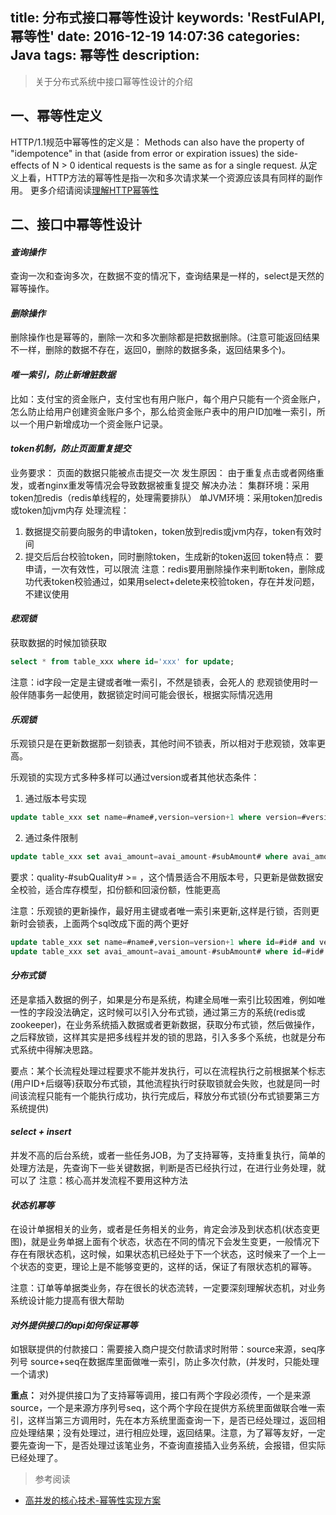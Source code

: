 ﻿title: 分布式接口幂等性设计
keywords: 'RestFulAPI,幂等性'
date: 2016-12-19 14:07:36
categories: Java
tags: 幂等性
description:
---
<blockquote class="blockquote-center">
    关于分布式系统中接口幂等性设计的介绍
</blockquote>



<!--more-->

## 一、幂等性定义
HTTP/1.1规范中幂等性的定义是：
Methods can also have the property of "idempotence" in that (aside from error or expiration issues) the side-effects of N > 0 identical requests is the same as for a single request.
从定义上看，HTTP方法的幂等性是指一次和多次请求某一个资源应该具有同样的副作用。
更多介绍请阅读[理解HTTP幂等性][1]

## 二、接口中幂等性设计
#### *查询操作*
查询一次和查询多次，在数据不变的情况下，查询结果是一样的，select是天然的幂等操作。

#### *删除操作*
删除操作也是幂等的，删除一次和多次删除都是把数据删除。(注意可能返回结果不一样，删除的数据不存在，返回0，删除的数据多条，返回结果多个)。 

#### *唯一索引，防止新增脏数据*
比如：支付宝的资金账户，支付宝也有用户账户，每个用户只能有一个资金账户，怎么防止给用户创建资金账户多个，那么给资金账户表中的用户ID加唯一索引，所以一个用户新增成功一个资金账户记录。

#### *token机制，防止页面重复提交*
业务要求： 
页面的数据只能被点击提交一次 
发生原因： 
由于重复点击或者网络重发，或者nginx重发等情况会导致数据被重复提交
解决办法： 
集群环境：采用token加redis（redis单线程的，处理需要排队） 
单JVM环境：采用token加redis或token加jvm内存 
处理流程： 
1. 数据提交前要向服务的申请token，token放到redis或jvm内存，token有效时间 
2. 提交后后台校验token，同时删除token，生成新的token返回 
token特点： 
要申请，一次有效性，可以限流 
注意：redis要用删除操作来判断token，删除成功代表token校验通过，如果用select+delete来校验token，存在并发问题，不建议使用 

#### *悲观锁* 
获取数据的时候加锁获取
  ```sql
select * from table_xxx where id='xxx' for update; 
  ```
注意：id字段一定是主键或者唯一索引，不然是锁表，会死人的 
悲观锁使用时一般伴随事务一起使用，数据锁定时间可能会很长，根据实际情况选用 

#### *乐观锁* 
乐观锁只是在更新数据那一刻锁表，其他时间不锁表，所以相对于悲观锁，效率更高。 

乐观锁的实现方式多种多样可以通过version或者其他状态条件： 

1. 通过版本号实现 
  ```sql
update table_xxx set name=#name#,version=version+1 where version=#version# 
  ```
2. 通过条件限制 
  ```sql
update table_xxx set avai_amount=avai_amount-#subAmount# where avai_amount-#subAmount# >= 0 
  ```
要求：quality-#subQuality# >= ，这个情景适合不用版本号，只更新是做数据安全校验，适合库存模型，扣份额和回滚份额，性能更高 

注意：乐观锁的更新操作，最好用主键或者唯一索引来更新,这样是行锁，否则更新时会锁表，上面两个sql改成下面的两个更好 
  ```sql
update table_xxx set name=#name#,version=version+1 where id=#id# and version=#version# 
update table_xxx set avai_amount=avai_amount-#subAmount# where id=#id# and avai_amount-#subAmount# >= 0 
  ```
#### *分布式锁* 
还是拿插入数据的例子，如果是分布是系统，构建全局唯一索引比较困难，例如唯一性的字段没法确定，这时候可以引入分布式锁，通过第三方的系统(redis或zookeeper)，在业务系统插入数据或者更新数据，获取分布式锁，然后做操作，之后释放锁，这样其实是把多线程并发的锁的思路，引入多多个系统，也就是分布式系统中得解决思路。 

要点：某个长流程处理过程要求不能并发执行，可以在流程执行之前根据某个标志(用户ID+后缀等)获取分布式锁，其他流程执行时获取锁就会失败，也就是同一时间该流程只能有一个能执行成功，执行完成后，释放分布式锁(分布式锁要第三方系统提供) 

#### *select + insert* 
并发不高的后台系统，或者一些任务JOB，为了支持幂等，支持重复执行，简单的处理方法是，先查询下一些关键数据，判断是否已经执行过，在进行业务处理，就可以了 
注意：核心高并发流程不要用这种方法 

#### *状态机幂等* 
在设计单据相关的业务，或者是任务相关的业务，肯定会涉及到状态机(状态变更图)，就是业务单据上面有个状态，状态在不同的情况下会发生变更，一般情况下存在有限状态机，这时候，如果状态机已经处于下一个状态，这时候来了一个上一个状态的变更，理论上是不能够变更的，这样的话，保证了有限状态机的幂等。 

注意：订单等单据类业务，存在很长的状态流转，一定要深刻理解状态机，对业务系统设计能力提高有很大帮助 

#### *对外提供接口的api如何保证幂等* 
如银联提供的付款接口：需要接入商户提交付款请求时附带：source来源，seq序列号 
source+seq在数据库里面做唯一索引，防止多次付款，(并发时，只能处理一个请求) 

**重点：** 
对外提供接口为了支持幂等调用，接口有两个字段必须传，一个是来源source，一个是来源方序列号seq，这个两个字段在提供方系统里面做联合唯一索引，这样当第三方调用时，先在本方系统里面查询一下，是否已经处理过，返回相应处理结果；没有处理过，进行相应处理，返回结果。注意，为了幂等友好，一定要先查询一下，是否处理过该笔业务，不查询直接插入业务系统，会报错，但实际已经处理了。 



> 参考阅读
- [高并发的核心技术-幂等性实现方案](http://825635381.iteye.com/blog/2276077)


  [1]: http://www.cnblogs.com/weidagang2046/archive/2011/06/04/idempotence.html